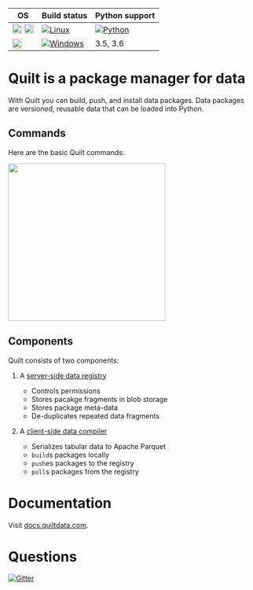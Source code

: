 | OS | Build status | Python support |
|----|--------------|----------------|
| <img height="20" src="http://icons.iconarchive.com/icons/dakirby309/simply-styled/256/OS-Linux-icon.png"> <img height="20" src="http://icons.iconarchive.com/icons/icons8/windows-8/128/Systems-Mac-Os-icon.png"> | [![Linux](https://travis-ci.org/quiltdata/quilt.svg?branch=master)](https://travis-ci.org/quiltdata/quilt/branches) | [![Python](https://img.shields.io/pypi/pyversions/quilt.svg)](https://pypi.python.org/pypi/quilt) |
| <img height="20" src="http://icons.iconarchive.com/icons/dakirby309/windows-8-metro/128/Folders-OS-Windows-8-Metro-icon.png"> | [![Windows](https://ci.appveyor.com/api/projects/status/tnihllrbmm08x0lt/branch/master?svg=true)](https://ci.appveyor.com/project/quiltdata/quilt-compiler/branch/master) | 3.5, 3.6 |

# Quilt is a package manager for data

With Quilt you can build, push, and install data packages. Data packages are versioned, reusable data that can be  loaded into Python.

## Commands

Here are the basic Quilt commands:

<img width="320" src="https://github.com/quiltdata/resources/blob/955656180ef6398a2729c7ebc28e5dc708f26bd3/img/big-picture.png?raw=true" />

## Components

Quilt consists of two components:

1. A [server-side data registry](registry)
    - Controls permissions
    - Stores pacakge fragments in blob storage
    - Stores package meta-data
    - De-duplicates repeated data fragments
    
2. A [client-side data compiler](compiler)
    - Serializes tabular data to Apache Parquet
    - `build`s packages locally
    - `push`es packages to the registry
    - `pull`s packages from the registry

# Documentation

Visit [docs.quiltdata.com](https://docs.quiltdata.com/).

# Questions

[![Gitter](https://img.shields.io/gitter/room/nwjs/nw.js.svg)](https://gitter.im/quilt-data/Lobby)
